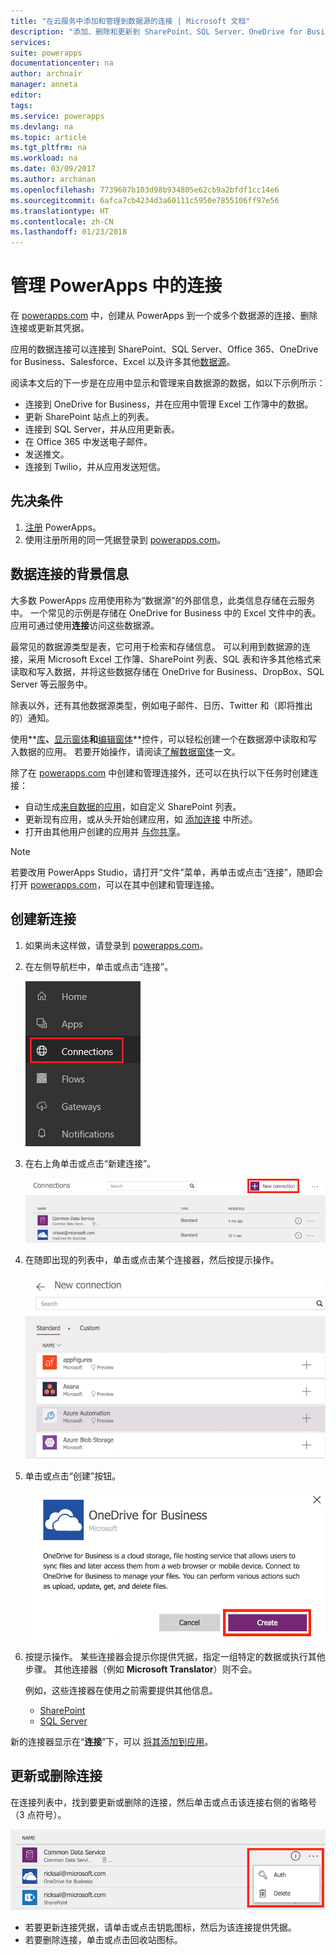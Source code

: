 ```yaml
---
title: "在云服务中添加和管理到数据源的连接 | Microsoft 文档"
description: "添加、删除和更新到 SharePoint、SQL Server、OneDrive for Business、Salesforce 和 Office 365 等数据源的连接"
services: 
suite: powerapps
documentationcenter: na
author: archnair
manager: anneta
editor: 
tags: 
ms.service: powerapps
ms.devlang: na
ms.topic: article
ms.tgt_pltfrm: na
ms.workload: na
ms.date: 03/09/2017
ms.author: archanan
ms.openlocfilehash: 7739607b103d98b934805e62cb9a2bfdf1cc14e6
ms.sourcegitcommit: 6afca7cb4234d3a60111c5950e7855106ff97e56
ms.translationtype: HT
ms.contentlocale: zh-CN
ms.lasthandoff: 01/23/2018
---
```

# <a name="manage-your-connections-in-powerapps"></a>管理 PowerApps 中的连接
在 [powerapps.com](https://web.powerapps.com) 中，创建从 PowerApps 到一个或多个数据源的连接、删除连接或更新其凭据。

应用的数据连接可以连接到 SharePoint、SQL Server、Office 365、OneDrive for Business、Salesforce、Excel 以及许多其他[数据源](connections-list.md)。

阅读本文后的下一步是在应用中显示和管理来自数据源的数据，如以下示例所示：

* 连接到 OneDrive for Business，并在应用中管理 Excel 工作簿中的数据。
* 更新 SharePoint 站点上的列表。
* 连接到 SQL Server，并从应用更新表。
* 在 Office 365 中发送电子邮件。
* 发送推文。
* 连接到 Twilio，并从应用发送短信。

## <a name="prerequisites"></a>先决条件
1. [注册](signup-for-powerapps.md) PowerApps。
2. 使用注册所用的同一凭据登录到 [powerapps.com](https://web.powerapps.com)。

## <a name="background-on-data-connections"></a>数据连接的背景信息
大多数 PowerApps 应用使用称为“数据源”的外部信息，此类信息存储在云服务中。 一个常见的示例是存储在 OneDrive for Business 中的 Excel 文件中的表。 应用可通过使用**连接**访问这些数据源。

最常见的数据源类型是表，它可用于检索和存储信息。 可以利用到数据源的连接，采用 Microsoft Excel 工作簿、SharePoint 列表、SQL 表和许多其他格式来读取和写入数据，并将这些数据存储在 OneDrive for Business、DropBox、SQL Server 等云服务中。

除表以外，还有其他数据源类型，例如电子邮件、日历、Twitter 和（即将推出的）通知。

使用**[库](controls/control-gallery.md)**、**[显示窗体](controls/control-form-detail.md)**和**[编辑窗体](controls/control-form-detail.md)**控件，可以轻松创建一个在数据源中读取和写入数据的应用。 若要开始操作，请阅读[了解数据窗体](working-with-forms.md)一文。

除了在 [powerapps.com](https://web.powerapps.com) 中创建和管理连接外，还可以在执行以下任务时创建连接：

* 自动生成[来自数据的应用](app-from-sharepoint.md)，如自定义 SharePoint 列表。
* 更新现有应用，或从头开始创建应用，如 [添加连接](add-data-connection.md) 中所述。
* 打开由其他用户创建的应用并 [与你共享](share-app.md)。

> [!NOTE]
> 若要改用 PowerApps Studio，请打开“文件”菜单，再单击或点击“连接”，随即会打开 [powerapps.com](https://web.powerapps.com)，可以在其中创建和管理连接。

## <a name="create-a-new-connection"></a>创建新连接
1. 如果尚未这样做，请登录到 [powerapps.com](https://web.powerapps.com)。
2. 在左侧导航栏中，单击或点击“连接”。
   
    ![连接管理](./media/add-manage-connections/open-connections.png)
3. 在右上角单击或点击“新建连接”。
   
    ![连接 添加](./media/add-manage-connections/add-connection.png)
4. 在随即出现的列表中，单击或点击某个连接器，然后按提示操作。
   
   ![连接 添加](./media/add-manage-connections/choose-connection.png)
5. 单击或点击“创建”按钮。
   
   ![连接 添加](./media/add-manage-connections/create-connection.png)
6. 按提示操作。 某些连接器会提示你提供凭据，指定一组特定的数据或执行其他步骤。 其他连接器（例如 **Microsoft Translator**）则不会。
   
   例如，这些连接器在使用之前需要提供其他信息。
   
   * [SharePoint](connections/connection-sharepoint-online.md)
   * [SQL Server](connections/connection-azure-sqldatabase.md)

新的连接器显示在“**连接**”下，可以 [将其添加到应用](add-data-connection.md)。

## <a name="update-or-delete-a-connection"></a>更新或删除连接
在连接列表中，找到要更新或删除的连接，然后单击或点击该连接右侧的省略号（3 点符号）。

![更新连接](./media/add-manage-connections/auth-or-delete.png)

* 若要更新连接凭据，请单击或点击钥匙图标，然后为该连接提供凭据。
* 若要删除连接，单击或点击回收站图标。

